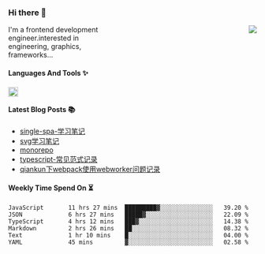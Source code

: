 <!--
**zhaohuanyuu/zhaohuanyuu** is a ✨ _special_ ✨ repository because its `README.md` (this file) appears on your GitHub profile.
-->

### Hi there 👋

<picture>
  <source media="(prefers-color-scheme: dark)" srcset="https://github-readme-stats.vercel.app/api?username=zhaohuanyuu&count_private=true&show_icons=true&theme=city_lights&hide_title=true">
  <img align="right" src="https://github-readme-stats.vercel.app/api?username=zhaohuanyuu&count_private=true&show_icons=true&hide_title=true">
</picture>

<p align="left" style="width:40%">I'm a frontend development engineer.interested in engineering, graphics, frameworks...</p>

#### Languages And Tools ✨

<img align="left" height="20" src="https://skillicons.dev/icons?i=js,ts,nodejs,rust,react,vue,svelte,gatsby,graphql,nestjs" />

</br>

#### Latest Blog Posts 📚
<!-- BLOG-POST-LIST:START -->
- [single-spa-学习笔记](https://auu.zone/post/single-spa-note)
- [svg学习笔记](https://auu.zone/post/svg-note)
- [monorepo](https://auu.zone/post/monorepo)
- [typescript-常见范式记录](https://auu.zone/post/ts-pattern)
- [qiankun下webpack使用webworker问题记录](https://auu.zone/post/wp-worker)
<!-- BLOG-POST-LIST:END -->

#### Weekly Time Spend On ⏳
<!--START_SECTION:waka-->

```text
JavaScript       11 hrs 27 mins  █████████▓░░░░░░░░░░░░░░░   39.20 %
JSON             6 hrs 27 mins   █████▓░░░░░░░░░░░░░░░░░░░   22.09 %
TypeScript       4 hrs 12 mins   ███▓░░░░░░░░░░░░░░░░░░░░░   14.38 %
Markdown         2 hrs 26 mins   ██░░░░░░░░░░░░░░░░░░░░░░░   08.32 %
Text             1 hr 10 mins    █░░░░░░░░░░░░░░░░░░░░░░░░   04.00 %
YAML             45 mins         ▓░░░░░░░░░░░░░░░░░░░░░░░░   02.58 %
```

<!--END_SECTION:waka-->
